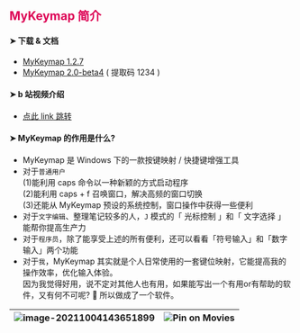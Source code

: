 ## <font color='#D05'>MyKeymap 简介</font>

#### ➤ 下载 & 文档

- [MyKeymap 1.2.7](https://xianyukang.com/MyKeymap.html#mykeymap-%E7%AE%80%E4%BB%8B)
- [MyKeymap 2.0-beta4](https://wwqw.lanzouj.com/ilcYz17pl4sh) ( 提取码 1234 )


#### ➤ b 站视频介绍

- [点此 link 跳转](https://www.bilibili.com/video/BV1Sf4y1c7p8)

#### ➤ MyKeymap 的作用是什么?

- MyKeymap 是 Windows 下的一款按键映射 / 快捷键增强工具
- 对于`普通用户`  
  (1)能利用 caps 命令以一种新颖的方式启动程序  
  (2)能利用 caps + f 召唤窗口，解决高频的窗口切换  
  (3)还能从 MyKeymap 预设的系统控制，窗口操作中获得一些便利
- 对于`文字编辑`、整理笔记较多的人，`J` 模式的「 光标控制 」和「 文字选择 」能帮你提高生产力
- 对于`程序员`，除了能享受上述的所有便利，还可以看看「符号输入」和「数字输入」两个功能
- 对于`我`，MyKeymap 其实就是个人日常使用的一套键位映射，它能提高我的操作效率，优化输入体验。  
  因为我觉得好用，说不定对其他人也有用，如果能写出一个有用or有帮助的软件，又有何不可呢? 🐶 所以做成了一个软件。

| <img src="https://static.xianyukang.com/MyKeymap-features.png" alt="image-20211004143651899"  /> | <img src="https://static.xianyukang.com/夏日大作战typing.gif" alt="Pin on Movies"  /> |
| ------------------------------------------------------------ | ------------------------------------------------------------ |





